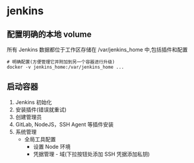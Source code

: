 # jenkins

## 配置明确的本地 volume

所有 Jenkins 数据都位于工作区存储在 /var/jenkins_home 中,包括插件和配置

```shell
# 明确配置(方便管理它并附加到另一个容器进行升级)
docker -v jenkins_home:/var/jenkins_home ...
```

## 启动容器

1. Jenkins 初始化
2. 安装插件(错误就重试)
3. 创建管理员
4. GitLab, NodeJS，SSH Agent 等插件安装
5. 系统管理
   - 全局工具配置
     - 设置 Node 环境
     - 凭据管理 - 域(下拉按钮处添加 SSH 凭据添加私钥)
